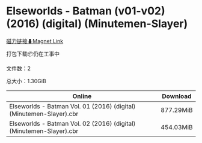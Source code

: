 # Elseworlds - Batman (v01-v02) (2016) (digital) (Minutemen-Slayer)

[磁力链接⬇Magnet Link](magnet:?xt=urn:btih:d77d447f5c2a2952786927c9295e66921e5310d9&dn=Elseworlds%20-%20Batman%20%28v01-v02%29%20%282016%29%20%28digital%29%20%28Minutemen-Slayer%29)

打包下载📦仍在工事中

文件数：2

总大小：1.30GiB

Online | Download
--- | ---
Elseworlds - Batman Vol. 01 (2016) (digital) (Minutemen-Slayer).cbr | 877.29MiB
Elseworlds - Batman Vol. 02 (2016) (digital) (Minutemen-Slayer).cbr | 454.03MiB